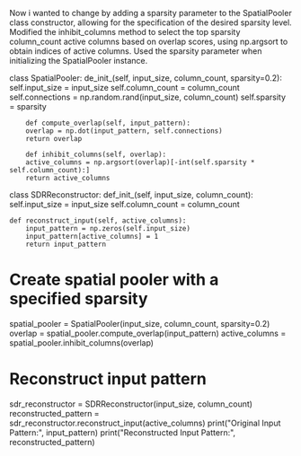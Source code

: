 Now i wanted to change  by adding a sparsity parameter to the SpatialPooler class constructor, allowing for the specification of the desired sparsity level.
Modified the inhibit_columns method to select the top sparsity column_count active columns based on overlap scores, using np.argsort to obtain indices of active columns.
Used the sparsity parameter when initializing the SpatialPooler instance.

class SpatialPooler:
    de_init_(self, input_size, column_count, sparsity=0.2):
        self.input_size = input_size
        self.column_count = column_count
        self.connections = np.random.rand(input_size, column_count)
        self.sparsity = sparsity

        def compute_overlap(self, input_pattern):
        overlap = np.dot(input_pattern, self.connections)
        return overlap

        def inhibit_columns(self, overlap):
        active_columns = np.argsort(overlap)[-int(self.sparsity * self.column_count):]
        return active_columns

class SDRReconstructor:
    def_init_(self, input_size, column_count):
        self.input_size = input_size
        self.column_count = column_count

    def reconstruct_input(self, active_columns):
        input_pattern = np.zeros(self.input_size)
        input_pattern[active_columns] = 1
        return input_pattern

# Create spatial pooler with a specified sparsity
spatial_pooler = SpatialPooler(input_size, column_count, sparsity=0.2)
overlap = spatial_pooler.compute_overlap(input_pattern)
active_columns = spatial_pooler.inhibit_columns(overlap)

# Reconstruct input pattern
sdr_reconstructor = SDRReconstructor(input_size, column_count)
reconstructed_pattern = sdr_reconstructor.reconstruct_input(active_columns)
print("Original Input Pattern:", input_pattern)
print("Reconstructed Input Pattern:", reconstructed_pattern)